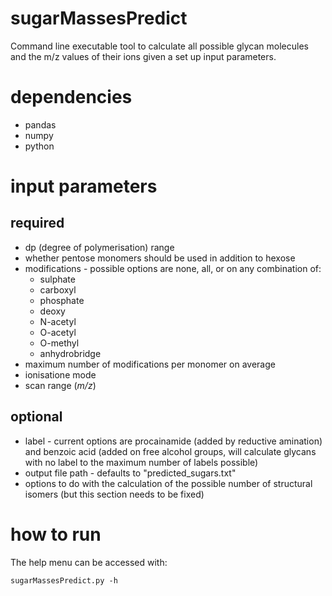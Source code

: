 # sugarMassesPredict
Command line executable tool to calculate all possible glycan molecules and the m/z values of their ions given a set up input parameters.

# dependencies
* pandas
* numpy
* python

# input parameters 
## required
* dp (degree of polymerisation) range
* whether pentose monomers should be used in addition to hexose
* modifications - possible options are none, all, or on any combination of:
  * sulphate
  * carboxyl
  * phosphate
  * deoxy
  * N-acetyl
  * O-acetyl
  * O-methyl
  * anhydrobridge
* maximum number of modifications per monomer on average
* ionisatione mode
* scan range (*m/z*)
## optional
* label - current options are procainamide (added by reductive amination) and benzoic acid (added on free alcohol groups, will calculate glycans with no label to the maximum number of labels possible)
* output file path - defaults to "predicted_sugars.txt"
* options to do with the calculation of the possible number of structural isomers (but this section needs to be fixed)

# how to run
The help menu can be accessed with:
````
sugarMassesPredict.py -h
